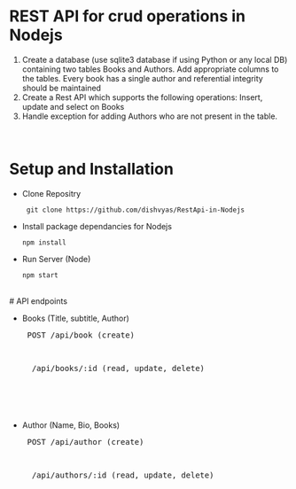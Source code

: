 # REST API for crud operations in Nodejs
1. Create a database (use sqlite3 database if using Python or any local DB) containing
two tables Books and Authors. Add appropriate columns to the tables. Every book
has a single author and referential integrity should be maintained
2. Create a Rest API which supports the following operations:
    Insert, update and select on Books
3. Handle exception for adding Authors who are not present in the table.

<br>


# Setup and Installation



- Clone Repositry
    <pre><code> git clone https://github.com/dishvyas/RestApi-in-Nodejs</pre></code>

 

- Install package dependancies for Nodejs 
    <pre><code>npm install </pre></code> 

 
- Run Server (Node)
    <pre><code>npm start </code></pre>
<br>
# API endpoints 

- Books (Title, subtitle, Author)
    <pre> POST /api/book (create) <pre>
    <pre>  /api/books/:id (read, update, delete) <pre>

- Author (Name, Bio, Books)
    <pre> POST /api/author (create) <pre>
    <pre>  /api/authors/:id (read, update, delete) <pre>
